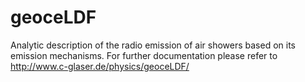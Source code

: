 # geoceLDF
Analytic description of the radio emission of air showers based on its emission mechanisms. For further documentation please refer to http://www.c-glaser.de/physics/geoceLDF/

